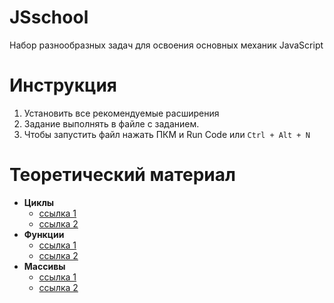 # JSschool
Набор разнообразных задач для освоения основных механик JavaScript

# Инструкция
1. Установить все рекомендуемые расширения
2. Задание выполнять в файле с заданием.
3. Чтобы запустить файл нажать ПКМ и Run Code или ```Ctrl + Alt + N```

# Теоретический материал
- **Циклы**
  - [ссылка 1](https://learn.javascript.ru/while-for)
  - [ссылка 2](https://developer.mozilla.org/ru/docs/Web/JavaScript/Guide/Loops_and_iteration)
- **Функции**
  - [ссылка 1](https://learn.javascript.ru/function-basics)
  - [ссылка 2](https://developer.mozilla.org/ru/docs/Web/JavaScript/Guide/Functions)
- **Массивы**
  - [ссылка 1](https://learn.javascript.ru/array)
  - [ссылка 2](https://developer.mozilla.org/ru/docs/Web/JavaScript/Reference/Global_Objects/Array)

